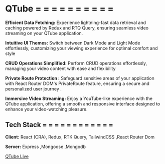 
# QTube = = = = = = = = = =


**Efficient Data Fetching:** Experience lightning-fast data retrieval and caching powered by Redux and RTQ Query, ensuring seamless video streaming on your QTube application.

**Intuitive UI Themes:** Switch between Dark Mode and Light Mode effortlessly, customizing your viewing experience for optimal comfort and style 


**CRUD Operations Simplified:** Perform CRUD operations effortlessly, managing your video content with ease and flexibility 
 

**Private Route Protection :** Safeguard sensitive areas of your application with React Router DOM's PrivateRoute feature, ensuring a secure and personalized user journey . 

**Immersive Video Streaming:**  Enjoy a YouTube-like experience with the QTube application, offering a smooth and responsive interface designed to enhance your video-watching pleasure.




## Tech Stack = = = = = = = = = = = =

**Client:** React (CRA), Redux, RTK Query, TailwindCSS ,React Router Dom 

**Server:**  Express ,Mongoose ,Mongodb



[QTube Live](https://linktodocumentation)


